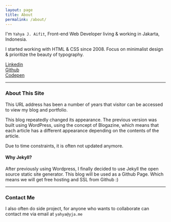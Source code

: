 ```yaml
---
layout: page
title: About
permalink: /about/
---
```


I'm `Yahya J. Aifit`, Front-end Web Developer living & working in Jakarta, Indonesia.

I started working with HTML & CSS since 2008. Focus on minimalist design & prioritize the beauty of typography.

<div class="o-grid">
  <div class="o-grid__item u-txt--fair u-fg--grey u-mrgn-bottom--3" >
    <span class="icon-linkedin"></span>
    <a href="https://linkedin.com/in/omipit" target="_blank">
      Linkedin
    </a>
  </div>
  <div class="o-grid__item u-txt--fair u-fg--grey u-mrgn-bottom--3" >
    <span class="icon-github"></span>
    <a href="https://github.com/aifit" target="_blank">
      Github
    </a>
  </div>
  <div class="o-grid__item u-txt--fair u-fg--grey u-mrgn-bottom--3" >
    <span class="icon-codepen"></span>
    <a href="https://codepen.io/yja" target="_blank">
      Codepen
    </a>
  </div>
</div>

___

### About This Site

This URL address has been a number of years that visitor can be accessed to view my blog and portfolio.

This blog repeatedly changed its appearance. The previous version was built using WordPress, using the concept of Blogazine, which means that each article has a different appearance depending on the contents of the article.

Due to time constraints, it is often not updated anymore.

#### Why Jekyll?

After previously using Wordpress, I finally decided to use Jekyll the open source static site generator. This blog will be used as a Github Page. Which means we will get free hosting and SSL from Github :)

___

### Contact Me

I also often do side project, for anyone who wants to collaborate can contact me via email at `yahya@yja.me`
